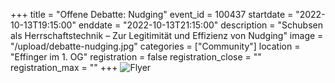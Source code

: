 +++
title = "Offene Debatte: Nudging"
event_id = 100437
startdate = "2022-10-13T19:15:00"
enddate = "2022-10-13T21:15:00"
description = "Schubsen als Herrschaftstechnik – Zur Legitimität und Effizienz von Nudging"
image = "/upload/debatte-nudging.jpg"
categories = ["Community"]
location = "Effinger im 1. OG"
registration = false
registration_close = ""
registration_max = ""
+++
![Flyer](/upload/debatte-nudging.jpg)
